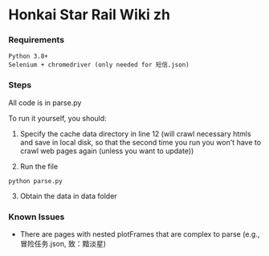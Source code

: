 # Honkai Star Rail Wiki zh

### Requirements

~~~
Python 3.8+
Selenium + chromedriver (only needed for 短信.json)
~~~

### Steps

All code is in parse.py

To run it yourself, you should:

1. Specify the cache data directory in line 12 (will crawl necessary htmls and save in local disk, so that the second time you run you won't have to crawl web pages again (unless you want to update))

2. Run the file
~~~
python parse.py
~~~

3. Obtain the data in data folder

### Known Issues

- There are pages with nested plotFrames that are complex to parse (e.g., 冒险任务.json, 致：黯淡星)
